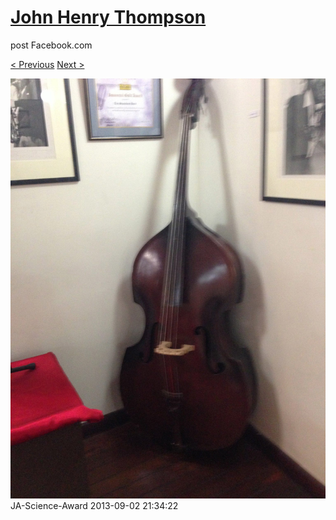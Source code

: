 # [John Henry Thompson](../README.md)
post Facebook.com

[< Previous](2013-09-02-22.md) [Next >](2013-09-02-24.md)

[![](../media/2013-09-02/JA-Science-Award-12.jpg)](../README.md)
JA-Science-Award
2013-09-02 21:34:22